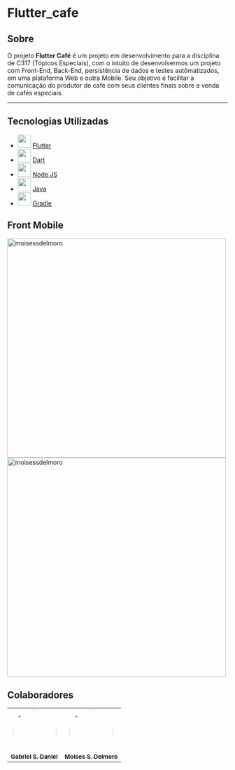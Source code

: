 # Flutter_cafe #

## Sobre

O projeto **Flutter Café** é um projeto em desenvolvimento para a disciplina de C317 (Tópicos Especiais), com o intuito de desenvolvermos um projeto com Front-End, Back-End, persistência de dados e testes autômatizados, em uma plataforma Web e outra Mobile. Seu objetivo é facilitar a comunicação do produtor de café com seus clientes finais sobre a venda de cafés especiais. 

---
## Tecnologias Utilizadas
- <img height="30" src="https://res.cloudinary.com/startup-grind/image/upload/c_fill,dpr_2.0,f_auto,g_center,h_500,q_auto:good,w_500/v1/gcs/platform-data-dsc/events/flutter-logo-5086DD11C5-seeklogo.com__VSZGM68.png"/> [Flutter](https://flutter.dev/docs/get-started/install) 
- <img height="30" src="https://seeklogo.com/images/D/dart-logo-FDA1939EC4-seeklogo.com.png"/> [Dart](https://dart.dev/) 
- <img height="30" src="https://seeklogo.com/images/N/nodejs-logo-FBE122E377-seeklogo.com.png"/> [Node JS](https://nodejs.org/en/)
- <img height="30" src="https://www.ifpe.edu.br/campus/palmares/noticias/curso-de-extensao-em-java/javalogo.png"/> [Java](https://www.java.com/pt-BR/)
- <img height="30" src="https://cdn.iconscout.com/icon/free/png-256/gradle-2-1174969.png"/> [Gradle](https://gradle.org/)

## Front Mobile
<p align="left"><img height="500" src="https://user-images.githubusercontent.com/57488202/114951627-2cf57c00-9e2b-11eb-95a6-68a0a8689161.png" alt="moisessdelmoro" />
<img height="500" src="https://user-images.githubusercontent.com/57488202/114951651-3b439800-9e2b-11eb-965f-cebdb414b9a0.png" alt="moisessdelmoro" />

## Colaboradores

<table>
  <tr>
    <td align="center"><a href="https://github.com/GabrielGSD/"><img style="border-radius: 50%;" src="https://user-images.githubusercontent.com/57488202/117461169-a57bc400-af23-11eb-8e32-86dc54da88c2.png" width="100px;" alt=""/><br /><sub><b>Gabriel S. Daniel</b></sub></a></td>      
    <td align="center"><a href="https://github.com/MoisesSDelmoro"><img style="border-radius: 50%;" src="https://user-images.githubusercontent.com/57488202/117151468-7f251f80-ad8f-11eb-9e56-7a242b89ed72.png" width="100px;" alt=""/><br /><sub><b>Moises S. Delmoro</b></sub></a></td>  
  </tr>
</table>

